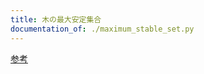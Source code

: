```yaml
---
title: 木の最大安定集合
documentation_of: ./maximum_stable_set.py
---
```


[参考](https://algo-method.com/tasks/978)